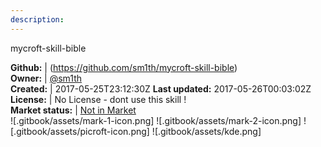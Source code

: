 ```yaml
---
description: 
---
```

mycroft-skill-bible



**Github:** | (https://github.com/sm1th/mycroft-skill-bible)  
**Owner:** | [@sm1th](https://github.com/sm1th)  
**Created:** | 2017-05-25T23:12:30Z  **Last updated:** 2017-05-26T00:03:02Z  
**License:** | No License - dont use this skill !  
**Market status:** | [Not in Market](https://market.mycroft.ai/skill/)  
 ![.gitbook/assets/mark-1-icon.png]  ![.gitbook/assets/mark-2-icon.png]  ![.gitbook/assets/picroft-icon.png]  ![.gitbook/assets/kde.png]  
